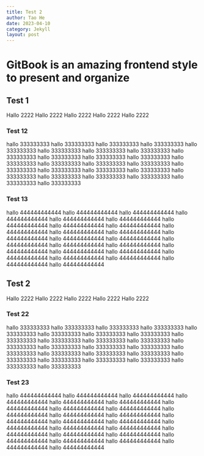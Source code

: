 ```yaml
---
title: Test 2
author: Tao He
date: 2023-04-10
category: Jekyll
layout: post
---
```

# GitBook is an amazing frontend style to present and organize

## Test 1
Hallo 2222
Hallo 2222
Hallo 2222
Hallo 2222
Hallo 2222
### Test 12
hallo 333333333
hallo 333333333
hallo 333333333
hallo 333333333
hallo 333333333
hallo 333333333
hallo 333333333
hallo 333333333
hallo 333333333
hallo 333333333
hallo 333333333
hallo 333333333
hallo 333333333
hallo 333333333
hallo 333333333
hallo 333333333
hallo 333333333
hallo 333333333
hallo 333333333
hallo 333333333
hallo 333333333
hallo 333333333
hallo 333333333
hallo 333333333
hallo 333333333
hallo 333333333
### Test 13
hallo 444444444444
hallo 444444444444
hallo 444444444444
hallo 444444444444
hallo 444444444444
hallo 444444444444
hallo 444444444444
hallo 444444444444
hallo 444444444444
hallo 444444444444
hallo 444444444444
hallo 444444444444
hallo 444444444444
hallo 444444444444
hallo 444444444444
hallo 444444444444
hallo 444444444444
hallo 444444444444
hallo 444444444444
hallo 444444444444
hallo 444444444444
hallo 444444444444
hallo 444444444444
hallo 444444444444
hallo 444444444444
hallo 444444444444
## Test 2
Hallo 2222
Hallo 2222
Hallo 2222
Hallo 2222
Hallo 2222
### Test 22
hallo 333333333
hallo 333333333
hallo 333333333
hallo 333333333
hallo 333333333
hallo 333333333
hallo 333333333
hallo 333333333
hallo 333333333
hallo 333333333
hallo 333333333
hallo 333333333
hallo 333333333
hallo 333333333
hallo 333333333
hallo 333333333
hallo 333333333
hallo 333333333
hallo 333333333
hallo 333333333
hallo 333333333
hallo 333333333
hallo 333333333
hallo 333333333
hallo 333333333
hallo 333333333
### Test 23
hallo 444444444444
hallo 444444444444
hallo 444444444444
hallo 444444444444
hallo 444444444444
hallo 444444444444
hallo 444444444444
hallo 444444444444
hallo 444444444444
hallo 444444444444
hallo 444444444444
hallo 444444444444
hallo 444444444444
hallo 444444444444
hallo 444444444444
hallo 444444444444
hallo 444444444444
hallo 444444444444
hallo 444444444444
hallo 444444444444
hallo 444444444444
hallo 444444444444
hallo 444444444444
hallo 444444444444
hallo 444444444444
hallo 444444444444